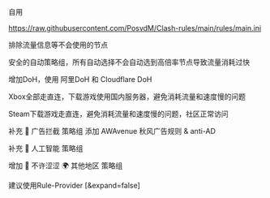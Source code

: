 自用

https://raw.githubusercontent.com/PosvdM/Clash-rules/main/rules/main.ini

排除流量信息等不会使用的节点

安全的自动策略组，所有自动选择不会自动选到高倍率节点导致流量消耗过快

增加DoH，使用 阿里DoH 和 Cloudflare DoH

Xbox全部走直连，下载游戏使用国内服务器，避免消耗流量和速度慢的问题

Steam下载游戏走直连，避免消耗流量和速度慢的问题，社区正常访问

补充 🛑 广告拦截 策略组
添加 AWAvenue 秋风广告规则 & anti-AD

补充 🤖 人工智能 策略组

增加 🥵 不许涩涩 🌍 其他地区 策略组

建议使用Rule-Provider [&expand=false]
